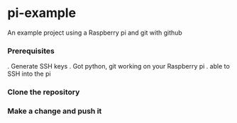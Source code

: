 # pi-example
An example project using a Raspberry pi and git with github

### Prerequisites
  . Generate SSH keys
  . Got python, git working on your Raspberry pi
  . able to SSH into the pi
  
### Clone the repository

### Make a change and push it


